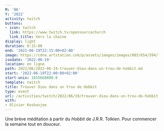 ```yaml
---
M: '06'
Y: '2022'
activity: twitch
buttons:
- icon: twitch
  link: https://www.twitch.tv/opensourcechurch
  link_title: Vers la chaine
display: light
duration: 0:15:00
end: '2022-06-19T22:15:00+02:00'
image: https://cdna.artstation.com/p/assets/images/images/003/654/594/large/sam-robberechts-finalrender1.jpg
isodate: '2022-06-19'
location: en ligne
path: 2022/06/2022-06-19-trouver-dieu-dans-un-trou-de-hobbit.md
start: '2022-06-19T22:00:00+02:00'
start-unix: 1655668800.0
template: twitch
title: Trouver Dieu dans un trou de Hobbit
type: event
url: /activities/twitch/2022/06/19/trouver-dieu-dans-un-trou-de-hobbit
with:
- Olivier Keshavjee
---
```

Une brève méditation à partir du *Hobbit* de J.R.R. Tolkien. Pour commencer la semaine tout en douceur.